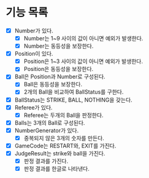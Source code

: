 # 기능 목록
- [x] Number가 있다.
  - [x] Number는 1~9 사이의 값이 아니면 예외가 발생한다.
  - [x] Number는 동등성을 보장한다.
- [x] Position이 있다.
  - [x] Position은 1~3 사이의 값이 아니면 예외가 발생한다.
  - [x] Position은 동등성을 보장한다.
- [x] Ball은 Position과 Number로 구성된다.
  - [x] Ball은 동등성을 보장한다.
  - [x] 2개의 Ball을 비교하여 BallStatus를 구한다.
- [x] BallStatus는 STRIKE, BALL, NOTHING을 갖는다.
- [x] Referee가 있다.
  - [x] Referee는 두개의 Ball을 판정한다.
- [x] Balls는 3개의 Ball로 구성된다.
- [x] NumberGenerator가 있다.
  - [x] 중복되지 않은 3개의 숫자를 만든다.
- [x] GameCode는 RESTART와, EXIT를 가진다. 
- [x] JudgeResult는 strike와 ball을 가진다.
  - [x] 판정 결과를 가진다.
  - [x] 판정 결과를 한글로 나타낸다.